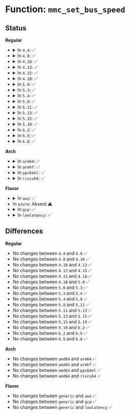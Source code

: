 # Function: <code>mmc_set_bus_speed</code>

## Status
<b>Regular</b>
<ul>
<li>
<details>
<summary>In <code>4.4</code>: ✅</summary>

```c
void mmc_set_bus_speed(struct mmc_card *card);
```

**Collision:** Unique Static

**Inline:** No

**Transformation:** False

**Instances:**

```
In drivers/mmc/core/mmc.c (ffffffff816c22d0)
Location: drivers/mmc/core/mmc.c:869
Inline: False
Direct callers:
  - drivers/mmc/core/mmc.c:mmc_select_hs400
  - drivers/mmc/core/mmc.c:mmc_init_card
  - drivers/mmc/core/mmc.c:mmc_hs400_to_hs200
```
**Symbols:**

```
ffffffff816c22d0-ffffffff816c2326: mmc_set_bus_speed (STB_LOCAL)
```
</details>
</li>
<li>
<details>
<summary>In <code>4.8</code>: ✅</summary>

```c
void mmc_set_bus_speed(struct mmc_card *card);
```

**Collision:** Unique Static

**Inline:** No

**Transformation:** False

**Instances:**

```
In drivers/mmc/core/mmc.c (ffffffff81725060)
Location: drivers/mmc/core/mmc.c:917
Inline: False
Direct callers:
  - drivers/mmc/core/mmc.c:mmc_init_card
  - drivers/mmc/core/mmc.c:mmc_hs400_to_hs200
  - drivers/mmc/core/mmc.c:mmc_select_hs400
```
**Symbols:**

```
ffffffff81725060-ffffffff817250b6: mmc_set_bus_speed (STB_LOCAL)
```
</details>
</li>
<li>
<details>
<summary>In <code>4.10</code>: ✅</summary>

```c
void mmc_set_bus_speed(struct mmc_card *card);
```

**Collision:** Unique Static

**Inline:** No

**Transformation:** False

**Instances:**

```
In drivers/mmc/core/mmc.c (ffffffff81757fe0)
Location: drivers/mmc/core/mmc.c:938
Inline: False
Direct callers:
  - drivers/mmc/core/mmc.c:mmc_init_card
  - drivers/mmc/core/mmc.c:mmc_hs400_to_hs200
  - drivers/mmc/core/mmc.c:mmc_select_hs400
```
**Symbols:**

```
ffffffff81757fe0-ffffffff81758036: mmc_set_bus_speed (STB_LOCAL)
```
</details>
</li>
<li>
<details>
<summary>In <code>4.13</code>: ✅</summary>

```c
void mmc_set_bus_speed(struct mmc_card *card);
```

**Collision:** Unique Static

**Inline:** No

**Transformation:** False

**Instances:**

```
In drivers/mmc/core/mmc.c (ffffffff81776280)
Location: drivers/mmc/core/mmc.c:962
Inline: False
Direct callers:
  - drivers/mmc/core/mmc.c:mmc_init_card
  - drivers/mmc/core/mmc.c:mmc_hs400_to_hs200
  - drivers/mmc/core/mmc.c:mmc_select_hs400
```
**Symbols:**

```
ffffffff81776280-ffffffff817762d6: mmc_set_bus_speed (STB_LOCAL)
```
</details>
</li>
<li>
<details>
<summary>In <code>4.15</code>: ✅</summary>

```c
void mmc_set_bus_speed(struct mmc_card *card);
```

**Collision:** Unique Static

**Inline:** No

**Transformation:** False

**Instances:**

```
In drivers/mmc/core/mmc.c (ffffffff817ec5c0)
Location: drivers/mmc/core/mmc.c:964
Inline: False
Direct callers:
  - drivers/mmc/core/mmc.c:mmc_init_card
  - drivers/mmc/core/mmc.c:mmc_hs400_to_hs200
  - drivers/mmc/core/mmc.c:mmc_select_hs400
```
**Symbols:**

```
ffffffff817ec5c0-ffffffff817ec616: mmc_set_bus_speed (STB_LOCAL)
```
</details>
</li>
<li>
<details>
<summary>In <code>4.18</code>: ✅</summary>

```c
void mmc_set_bus_speed(struct mmc_card *card);
```

**Collision:** Unique Static

**Inline:** No

**Transformation:** False

**Instances:**

```
In drivers/mmc/core/mmc.c (ffffffff818357b0)
Location: drivers/mmc/core/mmc.c:966
Inline: False
Direct callers:
  - drivers/mmc/core/mmc.c:mmc_init_card
  - drivers/mmc/core/mmc.c:mmc_hs400_to_hs200
  - drivers/mmc/core/mmc.c:mmc_select_hs400
```
**Symbols:**

```
ffffffff818357b0-ffffffff818357ff: mmc_set_bus_speed (STB_LOCAL)
```
</details>
</li>
<li>
<details>
<summary>In <code>5.0</code>: ✅</summary>

```c
void mmc_set_bus_speed(struct mmc_card *card);
```

**Collision:** Unique Static

**Inline:** No

**Transformation:** False

**Instances:**

```
In drivers/mmc/core/mmc.c (ffffffff81861760)
Location: drivers/mmc/core/mmc.c:966
Inline: False
Direct callers:
  - drivers/mmc/core/mmc.c:mmc_init_card
  - drivers/mmc/core/mmc.c:mmc_hs400_to_hs200
  - drivers/mmc/core/mmc.c:mmc_select_hs400
```
**Symbols:**

```
ffffffff81861760-ffffffff818617af: mmc_set_bus_speed (STB_LOCAL)
```
</details>
</li>
<li>
<details>
<summary>In <code>5.3</code>: ✅</summary>

```c
void mmc_set_bus_speed(struct mmc_card *card);
```

**Collision:** Unique Static

**Inline:** No

**Transformation:** False

**Instances:**

```
In drivers/mmc/core/mmc.c (ffffffff818a5540)
Location: drivers/mmc/core/mmc.c:963
Inline: False
Direct callers:
  - drivers/mmc/core/mmc.c:mmc_select_timing
  - drivers/mmc/core/mmc.c:mmc_hs400_to_hs200
  - drivers/mmc/core/mmc.c:mmc_select_hs400
```
**Symbols:**

```
ffffffff818a5540-ffffffff818a5593: mmc_set_bus_speed (STB_LOCAL)
```
</details>
</li>
<li>
<details>
<summary>In <code>5.4</code>: ✅</summary>

```c
void mmc_set_bus_speed(struct mmc_card *card);
```

**Collision:** Unique Static

**Inline:** No

**Transformation:** False

**Instances:**

```
In drivers/mmc/core/mmc.c (ffffffff818d7980)
Location: drivers/mmc/core/mmc.c:963
Inline: False
Direct callers:
  - drivers/mmc/core/mmc.c:mmc_select_timing
  - drivers/mmc/core/mmc.c:mmc_hs400_to_hs200
  - drivers/mmc/core/mmc.c:mmc_select_hs400
```
**Symbols:**

```
ffffffff818d7980-ffffffff818d79d3: mmc_set_bus_speed (STB_LOCAL)
```
</details>
</li>
<li>
<details>
<summary>In <code>5.8</code>: ✅</summary>

```c
void mmc_set_bus_speed(struct mmc_card *card);
```

**Collision:** Unique Static

**Inline:** No

**Transformation:** False

**Instances:**

```
In drivers/mmc/core/mmc.c (ffffffff819aa470)
Location: drivers/mmc/core/mmc.c:968
Inline: False
Direct callers:
  - drivers/mmc/core/mmc.c:mmc_select_timing
  - drivers/mmc/core/mmc.c:mmc_hs400_to_hs200
  - drivers/mmc/core/mmc.c:mmc_select_hs400
```
**Symbols:**

```
ffffffff819aa470-ffffffff819aa4c3: mmc_set_bus_speed (STB_LOCAL)
```
</details>
</li>
<li>
<details>
<summary>In <code>5.11</code>: ✅</summary>

```c
void mmc_set_bus_speed(struct mmc_card *card);
```

**Collision:** Unique Static

**Inline:** No

**Transformation:** False

**Instances:**

```
In drivers/mmc/core/mmc.c (ffffffff819ad010)
Location: drivers/mmc/core/mmc.c:975
Inline: False
Direct callers:
  - drivers/mmc/core/mmc.c:mmc_select_timing
  - drivers/mmc/core/mmc.c:mmc_hs400_to_hs200
  - drivers/mmc/core/mmc.c:mmc_select_hs400
```
**Symbols:**

```
ffffffff819ad010-ffffffff819ad063: mmc_set_bus_speed (STB_LOCAL)
```
</details>
</li>
<li>
<details>
<summary>In <code>5.13</code>: ✅</summary>

```c
void mmc_set_bus_speed(struct mmc_card *card);
```

**Collision:** Unique Static

**Inline:** No

**Transformation:** False

**Instances:**

```
In drivers/mmc/core/mmc.c (ffffffff81991890)
Location: drivers/mmc/core/mmc.c:975
Inline: False
Direct callers:
  - drivers/mmc/core/mmc.c:mmc_init_card
  - drivers/mmc/core/mmc.c:mmc_hs400_to_hs200
  - drivers/mmc/core/mmc.c:mmc_select_hs400
```
**Symbols:**

```
ffffffff81991890-ffffffff819918e3: mmc_set_bus_speed (STB_LOCAL)
```
</details>
</li>
<li>
<details>
<summary>In <code>5.15</code>: ✅</summary>

```c
void mmc_set_bus_speed(struct mmc_card *card);
```

**Collision:** Unique Static

**Inline:** No

**Transformation:** False

**Instances:**

```
In drivers/mmc/core/mmc.c (ffffffff81a3d080)
Location: drivers/mmc/core/mmc.c:978
Inline: False
Direct callers:
  - drivers/mmc/core/mmc.c:mmc_init_card
  - drivers/mmc/core/mmc.c:mmc_hs400_to_hs200
  - drivers/mmc/core/mmc.c:mmc_select_hs400
```
**Symbols:**

```
ffffffff81a3d080-ffffffff81a3d0d3: mmc_set_bus_speed (STB_LOCAL)
```
</details>
</li>
<li>
<details>
<summary>In <code>5.19</code>: ✅</summary>

```c
void mmc_set_bus_speed(struct mmc_card *card);
```

**Collision:** Unique Static

**Inline:** No

**Transformation:** False

**Instances:**

```
In drivers/mmc/core/mmc.c (ffffffff81baa190)
Location: drivers/mmc/core/mmc.c:985
Inline: False
Direct callers:
  - drivers/mmc/core/mmc.c:mmc_init_card
  - drivers/mmc/core/mmc.c:mmc_select_hs400es
  - drivers/mmc/core/mmc.c:mmc_hs400_to_hs200
  - drivers/mmc/core/mmc.c:mmc_select_hs400
```
**Symbols:**

```
ffffffff81baa190-ffffffff81baa1fa: mmc_set_bus_speed (STB_LOCAL)
```
</details>
</li>
<li>
<details>
<summary>In <code>6.2</code>: ✅</summary>

```c
void mmc_set_bus_speed(struct mmc_card *card);
```

**Collision:** Unique Static

**Inline:** No

**Transformation:** False

**Instances:**

```
In drivers/mmc/core/mmc.c (ffffffff81d4d0d0)
Location: drivers/mmc/core/mmc.c:985
Inline: False
Direct callers:
  - drivers/mmc/core/mmc.c:mmc_init_card
  - drivers/mmc/core/mmc.c:mmc_select_hs400es
  - drivers/mmc/core/mmc.c:mmc_hs400_to_hs200
  - drivers/mmc/core/mmc.c:mmc_select_hs400
```
**Symbols:**

```
ffffffff81d4d0d0-ffffffff81d4d13a: mmc_set_bus_speed (STB_LOCAL)
```
</details>
</li>
<li>
<details>
<summary>In <code>6.5</code>: ✅</summary>

```c
void mmc_set_bus_speed(struct mmc_card *card);
```

**Collision:** Unique Static

**Inline:** No

**Transformation:** False

**Instances:**

```
In drivers/mmc/core/mmc.c (ffffffff81db7a30)
Location: drivers/mmc/core/mmc.c:985
Inline: False
Direct callers:
  - drivers/mmc/core/mmc.c:mmc_init_card
  - drivers/mmc/core/mmc.c:mmc_select_hs400es
  - drivers/mmc/core/mmc.c:mmc_hs400_to_hs200
  - drivers/mmc/core/mmc.c:mmc_select_hs400
```
**Symbols:**

```
ffffffff81db7a30-ffffffff81db7a9e: mmc_set_bus_speed (STB_LOCAL)
```
</details>
</li>
<li>
<details>
<summary>In <code>6.8</code>: ✅</summary>

```c
void mmc_set_bus_speed(struct mmc_card *card);
```

**Collision:** Unique Static

**Inline:** No

**Transformation:** False

**Instances:**

```
In drivers/mmc/core/mmc.c (ffffffff81e6ff00)
Location: drivers/mmc/core/mmc.c:993
Inline: False
Direct callers:
  - drivers/mmc/core/mmc.c:mmc_init_card
  - drivers/mmc/core/mmc.c:mmc_select_hs400es
  - drivers/mmc/core/mmc.c:mmc_hs400_to_hs200
  - drivers/mmc/core/mmc.c:mmc_select_hs400
```
**Symbols:**

```
ffffffff81e6ff00-ffffffff81e6ff6e: mmc_set_bus_speed (STB_LOCAL)
```
</details>
</li>
</ul>
<b>Arch</b>
<ul>
<li>
<details>
<summary>In <code>arm64</code>: ✅</summary>

```c
void mmc_set_bus_speed(struct mmc_card *card);
```

**Collision:** Unique Static

**Inline:** No

**Transformation:** False

**Instances:**

```
In drivers/mmc/core/mmc.c (ffff800010b31ca0)
Location: drivers/mmc/core/mmc.c:963
Inline: False
Direct callers:
  - drivers/mmc/core/mmc.c:mmc_select_timing
  - drivers/mmc/core/mmc.c:mmc_hs400_to_hs200
  - drivers/mmc/core/mmc.c:mmc_select_hs400
```
**Symbols:**

```
ffff800010b31ca0-ffff800010b31d1c: mmc_set_bus_speed (STB_LOCAL)
```
</details>
</li>
<li>
<details>
<summary>In <code>armhf</code>: ✅</summary>

```c
void mmc_set_bus_speed(struct mmc_card *card);
```

**Collision:** Unique Static

**Inline:** No

**Transformation:** False

**Instances:**

```
In drivers/mmc/core/mmc.c (c0c0c90c)
Location: drivers/mmc/core/mmc.c:963
Inline: False
Direct callers:
  - drivers/mmc/core/mmc.c:mmc_select_timing
  - drivers/mmc/core/mmc.c:mmc_hs400_to_hs200
  - drivers/mmc/core/mmc.c:mmc_select_hs400
```
**Symbols:**

```
c0c0c90c-c0c0c970: mmc_set_bus_speed (STB_LOCAL)
```
</details>
</li>
<li>
<details>
<summary>In <code>ppc64el</code>: ✅</summary>

```c
void mmc_set_bus_speed(struct mmc_card *card);
```

**Collision:** Unique Static

**Inline:** No

**Transformation:** False

**Instances:**

```
In drivers/mmc/core/mmc.c (c000000000c2bbf0)
Location: drivers/mmc/core/mmc.c:963
Inline: False
Direct callers:
  - drivers/mmc/core/mmc.c:mmc_select_timing
  - drivers/mmc/core/mmc.c:mmc_hs400_to_hs200
  - drivers/mmc/core/mmc.c:mmc_select_hs400
```
**Symbols:**

```
c000000000c2bbf0-c000000000c2bc88: mmc_set_bus_speed (STB_LOCAL)
```
</details>
</li>
<li>
<details>
<summary>In <code>riscv64</code>: ✅</summary>

```c
void mmc_set_bus_speed(struct mmc_card *card);
```

**Collision:** Unique Static

**Inline:** No

**Transformation:** False

**Instances:**

```
In drivers/mmc/core/mmc.c (ffffffe00070a698)
Location: drivers/mmc/core/mmc.c:963
Inline: False
Direct callers:
  - drivers/mmc/core/mmc.c:mmc_select_timing
  - drivers/mmc/core/mmc.c:mmc_hs400_to_hs200
  - drivers/mmc/core/mmc.c:mmc_select_hs400
```
**Symbols:**

```
ffffffe00070a698-ffffffe00070a708: mmc_set_bus_speed (STB_LOCAL)
```
</details>
</li>
</ul>
<b>Flavor</b>
<ul>
<li>
<details>
<summary>In <code>aws</code>: ✅</summary>

```c
void mmc_set_bus_speed(struct mmc_card *card);
```

**Collision:** Unique Static

**Inline:** No

**Transformation:** False

**Instances:**

```
In drivers/mmc/core/mmc.c (ffffffff8187b340)
Location: drivers/mmc/core/mmc.c:963
Inline: False
Direct callers:
  - drivers/mmc/core/mmc.c:mmc_select_timing
  - drivers/mmc/core/mmc.c:mmc_hs400_to_hs200
  - drivers/mmc/core/mmc.c:mmc_select_hs400
```
**Symbols:**

```
ffffffff8187b340-ffffffff8187b393: mmc_set_bus_speed (STB_LOCAL)
```
</details>
</li>
<li>
In <code>azure</code>: Absent ⚠️
</li>
<li>
<details>
<summary>In <code>gcp</code>: ✅</summary>

```c
void mmc_set_bus_speed(struct mmc_card *card);
```

**Collision:** Unique Static

**Inline:** No

**Transformation:** False

**Instances:**

```
In drivers/mmc/core/mmc.c (ffffffff818cc7e0)
Location: drivers/mmc/core/mmc.c:963
Inline: False
Direct callers:
  - drivers/mmc/core/mmc.c:mmc_select_timing
  - drivers/mmc/core/mmc.c:mmc_hs400_to_hs200
  - drivers/mmc/core/mmc.c:mmc_select_hs400
```
**Symbols:**

```
ffffffff818cc7e0-ffffffff818cc833: mmc_set_bus_speed (STB_LOCAL)
```
</details>
</li>
<li>
<details>
<summary>In <code>lowlatency</code>: ✅</summary>

```c
void mmc_set_bus_speed(struct mmc_card *card);
```

**Collision:** Unique Static

**Inline:** No

**Transformation:** False

**Instances:**

```
In drivers/mmc/core/mmc.c (ffffffff818e9300)
Location: drivers/mmc/core/mmc.c:963
Inline: False
Direct callers:
  - drivers/mmc/core/mmc.c:mmc_select_timing
  - drivers/mmc/core/mmc.c:mmc_hs400_to_hs200
  - drivers/mmc/core/mmc.c:mmc_select_hs400
```
**Symbols:**

```
ffffffff818e9300-ffffffff818e9353: mmc_set_bus_speed (STB_LOCAL)
```
</details>
</li>
</ul>

## Differences
<b>Regular</b>
<ul>
<li>
No changes between <code>4.4</code> and <code>4.8</code> ✅
</li>
<li>
No changes between <code>4.8</code> and <code>4.10</code> ✅
</li>
<li>
No changes between <code>4.10</code> and <code>4.13</code> ✅
</li>
<li>
No changes between <code>4.13</code> and <code>4.15</code> ✅
</li>
<li>
No changes between <code>4.15</code> and <code>4.18</code> ✅
</li>
<li>
No changes between <code>4.18</code> and <code>5.0</code> ✅
</li>
<li>
No changes between <code>5.0</code> and <code>5.3</code> ✅
</li>
<li>
No changes between <code>5.3</code> and <code>5.4</code> ✅
</li>
<li>
No changes between <code>5.4</code> and <code>5.8</code> ✅
</li>
<li>
No changes between <code>5.8</code> and <code>5.11</code> ✅
</li>
<li>
No changes between <code>5.11</code> and <code>5.13</code> ✅
</li>
<li>
No changes between <code>5.13</code> and <code>5.15</code> ✅
</li>
<li>
No changes between <code>5.15</code> and <code>5.19</code> ✅
</li>
<li>
No changes between <code>5.19</code> and <code>6.2</code> ✅
</li>
<li>
No changes between <code>6.2</code> and <code>6.5</code> ✅
</li>
<li>
No changes between <code>6.5</code> and <code>6.8</code> ✅
</li>
</ul>
<b>Arch</b>
<ul>
<li>
No changes between <code>amd64</code> and <code>arm64</code> ✅
</li>
<li>
No changes between <code>amd64</code> and <code>armhf</code> ✅
</li>
<li>
No changes between <code>amd64</code> and <code>ppc64el</code> ✅
</li>
<li>
No changes between <code>amd64</code> and <code>riscv64</code> ✅
</li>
</ul>
<b>Flavor</b>
<ul>
<li>
No changes between <code>generic</code> and <code>aws</code> ✅
</li>
<li>
No changes between <code>generic</code> and <code>gcp</code> ✅
</li>
<li>
No changes between <code>generic</code> and <code>lowlatency</code> ✅
</li>
</ul>
